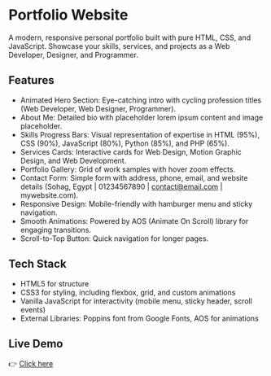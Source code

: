 # Portfolio Website

A modern, responsive personal portfolio built with pure HTML, CSS, and JavaScript. Showcase your skills, services, and projects as a Web Developer, Designer, and Programmer.

## Features
- Animated Hero Section: Eye-catching intro with cycling profession titles (Web Developer, Web Designer, Programmer).
- About Me: Detailed bio with placeholder lorem ipsum content and image placeholder.
- Skills Progress Bars: Visual representation of expertise in HTML (95%), CSS (90%), JavaScript (80%), Python (85%), and PHP (65%).
- Services Cards: Interactive cards for Web Design, Motion Graphic Design, and Web Development.
- Portfolio Gallery: Grid of work samples with hover zoom effects.
- Contact Form: Simple form with address, phone, email, and website details (Sohag, Egypt | 01234567890 | contact@email.com | mywebsite.com).
- Responsive Design: Mobile-friendly with hamburger menu and sticky navigation.
- Smooth Animations: Powered by AOS (Animate On Scroll) library for engaging transitions.
- Scroll-to-Top Button: Quick navigation for longer pages.

## Tech Stack
- HTML5 for structure
- CSS3 for styling, including flexbox, grid, and custom animations
- Vanilla JavaScript for interactivity (mobile menu, sticky header, scroll events)
- External Libraries: Poppins font from Google Fonts, AOS for animations

## Live Demo
👉 [Click here](https://mohamedashraf011.github.io/Portfolio1/)
